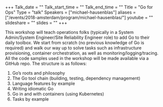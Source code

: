 +++
Talk_date = ""
Talk_start_time = ""
Talk_end_time = ""
Title = "Go for Ops"
Type = "talk"
Speakers = ["michael-hausenblas"]
aliases = ["/events/2018-amsterdam/program/michael-hausenblas/"]
youtube = ""
slideshare = ""
slides = ""
+++

This workshop will teach operations folks (typically in a System Admin/System Engineer/Site Reliability Engineer role) to add Go to their daily toolbox. We start from scratch (no previous knowledge of Go is required) and walk our way up to solve tasks such as infrastructure provisioning, container orchestration, as well as monitoring/logging/tracing. All the code samples used in the workshop will be made available via a GitHub repo. The structure is as follows:

1) Go’s roots and philosophy
2) The Go tool chain (building, testing, dependency management)
3) Language features by example
4) Writing idiomatic Go
5) Go in and with containers (using Kubernetes)
6) Tasks by example
